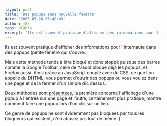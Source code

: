 ```yaml
---
layout: post
title: 'Des popups sans nouvelle fenêtre'
date: '2005-05-24 06:48:49'
author: j0k
tags: blabla
excerpt: "Ils est souvent pratique d'afficher des informations pour l'internaute dans des popups (petite fenêtre qui s'ouvre).     \nMais cette méthode tends à être bloqué et donc stoppé puisque des barres comme la Google Toolbar, celle de Yahoo! bloque déjà les popups, et Firefox aussi.   Ainsi grâce au JavaScript couplé avec du CSS, ce que l'on appelle du DHTML,      …"
---
```


Ils est souvent pratique d'afficher des informations pour l'internaute dans des popups (petite fenêtre qui s'ouvre).

Mais cette méthode tends à être bloqué et donc stoppé puisque des barres comme la Google Toolbar, celle de Yahoo! bloque déjà les popups, et Firefox aussi.   Ainsi grâce au JavaScript couplé avec du CSS, ce que l'on appelle du DHTML, vous permet d'ouvrir des popups où vous voulez dans une page et de la fermer d'un simple clic dessus.

Deux méthodes sont [présentées](http://css.alsacreations.com/Tutoriels-JavaScript/Faire-apparaitre-des-popups-sans-nouvelle-fenetre), la première concerne l'affichage d'une popup à l'entrée sur une page et l'autre, certainement plus pratique, montre comment faire une popup lors d'un clic sur un lien.

Ce genre de popups ne sont évidemment pas bloquées par tous les bloqueurs qui existent, n'en abusez pas tout de même :)
